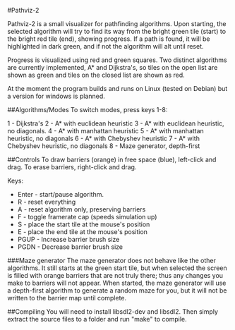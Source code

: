 #Pathviz-2

Pathviz-2 is a small visualizer for pathfinding algorithms. Upon starting, the
selected algorithm will try to find its way from the bright green tile (start) 
to the bright red tile (end), showing progress. If a path is found, it will be
highlighted in dark green, and if not the algorithm will alt until reset.

Progress is visualized using red and green squares. Two distinct algorithms are
currently implemented, A* and Dijkstra's, so tiles on the open list are shown as
green and tiles on the closed list are shown as red. 

At the moment the program builds and runs on Linux (tested on Debian) but a
version for windows is planned.

##Algorithms/Modes
To switch modes, press keys 1-8:

1 - Dijkstra's
2 - A* with euclidean heuristic
3 - A* with euclidean heuristic, no diagonals.
4 - A* with manhattan heuristic
5 - A* with manhattan heuristic, no diagonals
6 - A* with Chebyshev heuristic
7 - A* with Chebyshev heuristic, no diagonals
8 - Maze generator, depth-first


##Controls
To draw barriers (orange) in free space (blue), left-click and drag. To erase
barriers, right-click and drag.

Keys:
* Enter - start/pause algorithm.
* R - reset everything
* A - reset algorithm only, preserving barriers
* F - toggle framerate cap (speeds simulation up)
* S - place the start tile at the mouse's position
* E - place the end tile at the mouse's position
* PGUP - Increase barrier brush size
* PGDN - Decrease barrier brush size

###Maze generator
The maze generator does not behave like the other algorithms. It still starts
at the green start tile, but when selected the screen is filled with orange
barriers that are not truly there; thus any changes you make to barriers will
not appear. When started, the maze generator will use a depth-first algorithm
to generate a random maze for you, but it will not be written to the barrier
map until complete.


##Compiling
You will need to install libsdl2-dev and libsdl2. Then simply extract the
source files to a folder and run "make" to compile.

